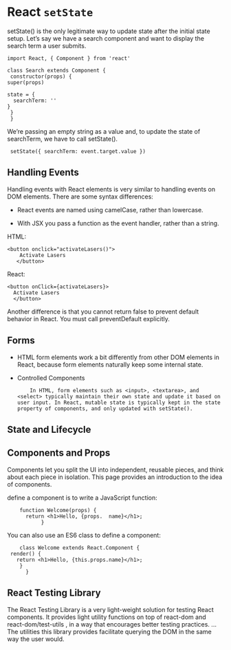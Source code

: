 # React `setState`

setState() is the only legitimate way to update state after the initial state setup. Let’s say we have a search component and want to display the search term a user submits.

    import React, { Component } from 'react'

    class Search extends Component {
     constructor(props) {
    super(props)

    state = {
      searchTerm: ''
    }
     }
     }

We’re passing an empty string as a value and, to update the state of searchTerm, we have to call setState().

     setState({ searchTerm: event.target.value })     


## Handling Events


Handling events with React elements is very similar to handling events on DOM elements. There are some syntax differences:

- React events are named using camelCase, rather than lowercase.

- With JSX you pass a function as the event handler, rather than a string.


 HTML:

    <button onclick="activateLasers()">
        Activate Lasers
       </button>



React:

    <button onClick={activateLasers}>
      Activate Lasers
      </button>      


Another difference is that you cannot return false to prevent default behavior in React. You must call preventDefault explicitly.

## Forms

- HTML form elements work a bit differently from other DOM elements in React, because form elements naturally keep some internal state.

- Controlled Components
          
          In HTML, form elements such as <input>, <textarea>, and <select> typically maintain their own state and update it based on user input. In React, mutable state is typically kept in the state property of components, and only updated with setState().

## State and Lifecycle

## Components and Props

Components let you split the UI into independent, reusable pieces, and think about each piece in isolation. This page provides an introduction to the idea of components.


define a component is to write a JavaScript function:

        function Welcome(props) {
          return <h1>Hello, {props.  name}</h1>;
               }


You can also use an ES6 class to define a component:

        class Welcome extends React.Component {
     render() {
       return <h1>Hello, {this.props.name}</h1>;
        }
          }


##  React Testing Library


The React Testing Library is a very light-weight solution for testing React components. It provides light utility functions on top of react-dom and react-dom/test-utils , in a way that encourages better testing practices. ... The utilities this library provides facilitate querying the DOM in the same way the user would.